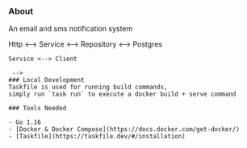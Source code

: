 ### About

An email and sms notification system

<!-- ### Architecture
```mermaid
flowchart LR
    /api/v1/endpoint-name <--> Http <--> Service <--> Repository <--> Postgres

    Service <--> Client
```
 -->
### Local Development
Taskfile is used for running build commands,
simply run `task run` to execute a docker build + serve command

### Tools Needed

- Go 1.16
- [Docker & Docker Compose](https://docs.docker.com/get-docker/)
- [Taskfile](https://taskfile.dev/#/installation)

